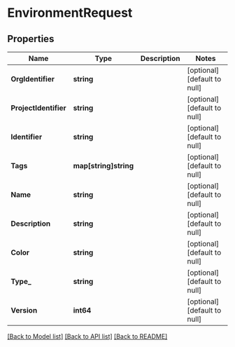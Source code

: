 # EnvironmentRequest

## Properties
Name | Type | Description | Notes
------------ | ------------- | ------------- | -------------
**OrgIdentifier** | **string** |  | [optional] [default to null]
**ProjectIdentifier** | **string** |  | [optional] [default to null]
**Identifier** | **string** |  | [optional] [default to null]
**Tags** | **map[string]string** |  | [optional] [default to null]
**Name** | **string** |  | [optional] [default to null]
**Description** | **string** |  | [optional] [default to null]
**Color** | **string** |  | [optional] [default to null]
**Type_** | **string** |  | [optional] [default to null]
**Version** | **int64** |  | [optional] [default to null]

[[Back to Model list]](../README.md#documentation-for-models) [[Back to API list]](../README.md#documentation-for-api-endpoints) [[Back to README]](../README.md)

